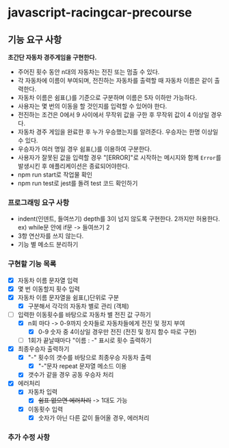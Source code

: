 # javascript-racingcar-precourse

## 기능 요구 사항

**초간단 자동차 경주게임을 구현한다.**

- 주어진 횟수 동안 n대의 자동차는 전진 또는 멈출 수 있다.
- 각 자동차에 이름이 부여되며, 전진하는 자동차를 출력할 때 자동차 이름은 같이 출력한다.
- 자동차 이름은 쉼표(,)를 기준으로 구분하며 이름은 5자 이하만 가능하다.
- 사용자는 몇 번의 이동을 할 것인지를 입력할 수 있어야 한다.
- 전진하는 조건은 0에서 9 사이에서 무작위 값을 구한 후 무작위 값이 4 이상일 경우다.
- 자동차 경주 게임을 완료한 후 누가 우승했는지를 알려준다. 우승자는 한명 이상일 수 있다.
- 우승자가 여러 명일 경우 쉼표(,)를 이용하여 구분한다.
- 사용자가 잘못된 값을 입력할 경우 "[ERROR]"로 시작하는 메시지와 함께 `Error`를 발생시킨 후 애플리케이션은 종료되어야한다.
- npm run start로 작업물 확인
- npm run test로 jest를 돌려 test 코드 확인하기

### 프로그래밍 요구 사항

- indent(인덴트, 들여쓰기) depth를 3이 넘지 않도록 구현한다. 2까지만 허용한다.
  ex) while문 안에 if문 -> 들여쓰기 2
- 3항 연산자를 쓰지 않는다.
- 기능 별 메소드 분리하기

### 구현할 기능 목록

- [x] 자동차 이름 문자열 입력
- [x] 몇 번 이동할지 횟수 입력
- [x] 자동차 이름 문자열을 쉼표(,)단위로 구분
  - [x] 구분해서 각각의 자동차 별로 관리 (객체)
- [ ] 입력한 이동횟수를 바탕으로 자동차 별 전진 값 구하기
  - [x] n회 마다 -> 0-9까지 숫자들로 자동차들에게 전진 및 정지 부여
    - [x] 0-9 숫자 중 4이상일 경우만 전진 (전진 및 정지 함수 따로 구현)
  - [ ] 1회가 끝날때마다 "이름 : -" 표시로 횟수 출력하기
- [x] 최종우승자 출력하기
  - [x] "-" 횟수의 갯수를 바탕으로 최종우승 자동차 출력
    - [x] "-"문자 repeat 문자열 메소드 이용
  - [x] 갯수가 같을 경우 공동 우승자 처리
- [x] 에러처리
  - [x] 자동차 입력
    - [x] <del>쉼표 없으면 에러차리</del> -> 1대도 가능
  - [x] 이동횟수 입력
    - [x] 숫자가 아닌 다른 값이 들어올 경우, 에러처리

### 추가 수정 사항
